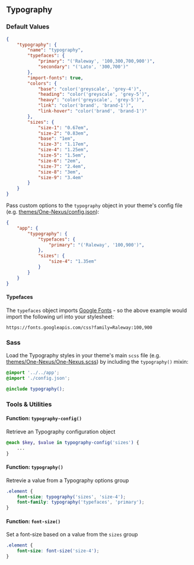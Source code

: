 ## Typography

### Default Values

```json
{
    "typography": {
        "name": "typography",
        "typefaces": {
            "primary": "('Raleway', '100,300,700,900')",
            "secondary": "('Lato', '300,700')"
        },
        "import-fonts": true,
        "colors": {
            "base": "color('greyscale', 'grey-4')",
            "heading": "color('greyscale', 'grey-5')",
            "heavy": "color('greyscale', 'grey-5')",
            "link": "color('brand', 'brand-1')",
            "link-hover": "color('brand', 'brand-1')"
        },
        "sizes": {
            "size-1": "0.67em",
            "size-2": "0.83em",
            "base": "1em",
            "size-3": "1.17em",
            "size-4": "1.25em",
            "size-5": "1.5em",
            "size-6": "2em",
            "size-7": "2.4em",
            "size-8": "3em",
            "size-9": "3.4em"
        }
    }
}
```

Pass custom options to the `typography` object in your theme's config file (e.g. [themes/One-Nexus/config.json](../../../themes/One-Nexus/config.json)):

```json
{
    "app": {
        "typography": {
            "typefaces": {
                "primary": "('Raleway', '100,900')",
            },
            "sizes": {
                "size-4": "1.35em"
            }
        }
    }
}
```

#### Typefaces

The `typefaces` object imports [Google Fonts](https://fonts.google.com) - so the above example would import the following url into your stylesheet:

```
https://fonts.googleapis.com/css?family=Raleway:100,900
```

### Sass

Load the Typography styles in your theme's main `scss` file (e.g. [themes/One-Nexus/One-Nexus.scss](../../../themes/One-Nexus/One-Nexus.scss)) by including the `typography()` mixin:

```scss
@import '../../app';
@import './config.json';

@include typography();
```

### Tools & Utilities

#### Function: `typography-config()`

Retrieve an Typography configuration object

```scss
@each $key, $value in typography-config('sizes') {
    ...
}
```

#### Function: `typography()`

Retrevie a value from a Typography options group

```scss
.element {
    font-size: typography('sizes', 'size-4');
    font-family: typography('typefaces', 'primary');
}
```

#### Function: `font-size()`

Set a font-size based on a value from the `sizes` group

```scss
.element {
    font-size: font-size('size-4');
}
```